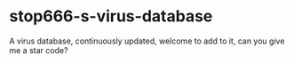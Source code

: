 # stop666-s-virus-database
A virus database, continuously updated, welcome to add to it, can you give me a star code?
